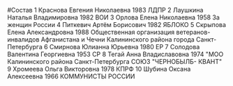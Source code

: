 #Состав
1 Краснова Евгения Николаевна 1983 ЛДПР
2 Лаушкина Наталья Владимировна 1982 ВОИ
3 Орлова Елена Николаевна 1958 За женщин России
4 Питкевич Артём Борисович 1982 ЯБЛОКО
5 Скрыпова Елена Александровна 1988 Общественная организация ветеранов-инвалидов Афганистана и Чечни Калининского района города Санкт-Петербурга
6 Смирнова Юлианна Юрьевна 1980 ЕР
7 Солодова Валентина Георгиевна 1953 СР
8 Тегай Анна Владиславовна 1974 \"МОО Калининского района Санкт-Петербурга СОЮЗ \"ЧЕРНОБЫЛБ- КВАНТ\"
9 Хромеева Ольга Викторовна 1978 КПРФ
10 Шубина Оксана Алексеевна 1966 КОММУНИСТЫ РОССИИ
